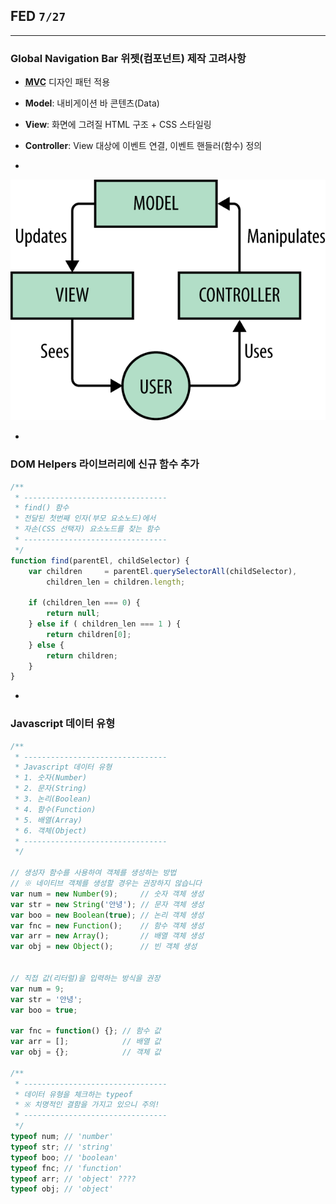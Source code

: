 ## FED `7/27`

---

### Global Navigation Bar 위젯(컴포넌트) 제작 고려사항

- **<abbr title="Model View Controller">MVC</abbr>** 디자인 패턴 적용
- **Model**: 내비게이션 바 콘텐츠(Data)
- **View**: 화면에 그려질 HTML 구조 + CSS 스타일링
- **Controller**: View 대상에 이벤트 연결, 이벤트 핸들러(함수) 정의

-

![What is MVC](images/MVC.png "MVC 이해를 돕기 위한 다이어그램(도식)")

-

### DOM Helpers 라이브러리에 신규 함수 추가
```js
/**
 * --------------------------------
 * find() 함수
 * 전달된 첫번째 인자(부모 요소노드)에서
 * 자손(CSS 선택자) 요소노드를 찾는 함수
 * --------------------------------
 */
function find(parentEl, childSelector) {
	var children     = parentEl.querySelectorAll(childSelector),
		children_len = children.length;

	if (children_len === 0) {
		return null;
	} else if ( children_len === 1 ) {
		return children[0];
	} else {
		return children;
	}
}
```

-

### Javascript 데이터 유형

```js
/**
 * --------------------------------
 * Javascript 데이터 유형
 * 1. 숫자(Number)
 * 2. 문자(String)
 * 3. 논리(Boolean)
 * 4. 함수(Function)
 * 5. 배열(Array)
 * 6. 객체(Object)
 * --------------------------------
 */

// 생성자 함수를 사용하여 객체를 생성하는 방법
// ※ 네이티브 객체를 생성할 경우는 권장하지 않습니다
var num = new Number(9);     // 숫자 객체 생성
var str = new String('안녕'); // 문자 객체 생성
var boo = new Boolean(true); // 논리 객체 생성
var fnc = new Function();    // 함수 객체 생성
var arr = new Array();       // 배열 객체 생성
var obj = new Object();      // 빈 객체 생성


// 직접 값(리터럴)을 입력하는 방식을 권장
var num = 9;
var str = '안녕';
var boo = true;

var fnc = function() {}; // 함수 값
var arr = [];            // 배열 값
var obj = {};            // 객체 값

/**
 * --------------------------------
 * 데이터 유형을 체크하는 typeof
 * ※ 치명적인 결함을 가지고 있으니 주의!
 * --------------------------------
 */
typeof num; // 'number'
typeof str; // 'string'
typeof boo; // 'boolean'
typeof fnc; // 'function'
typeof arr; // 'object' ????
typeof obj; // 'object'
```